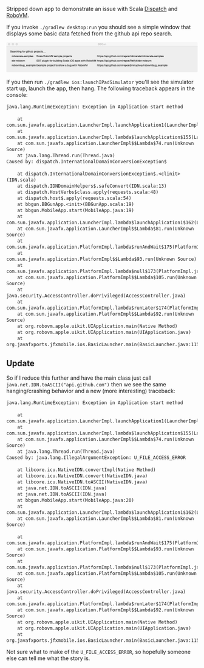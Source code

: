 Stripped down app to demonstrate an issue with 
Scala [Dispatch](http://dispatch.databinder.net) and [RoboVM](http://robovm.com).

If you invoke `./gradlew desktop:run` you should see a simple window that 
displays some basic data fetched from the github api repo search.

![screenshot](screenshot.png)

If you then run `./gradlew ios:launchIPadSimulator` you'll see the simulator 
start up, launch the app, then hang. The following traceback appears in the 
console:

```
java.lang.RuntimeException: Exception in Application start method

	at com.sun.javafx.application.LauncherImpl.launchApplication1(LauncherImpl.java)
	at com.sun.javafx.application.LauncherImpl.lambda$launchApplication$155(LauncherImpl.java)
	at com.sun.javafx.application.LauncherImpl$$Lambda$74.run(Unknown Source)
	at java.lang.Thread.run(Thread.java)
Caused by: dispatch.InternationalDomainConversionException$

	at dispatch.InternationalDomainConversionException$.<clinit>(IDN.scala)
	at dispatch.IDNDomainHelpers$.safeConvert(IDN.scala:13)
	at dispatch.HostVerbs$class.apply(requests.scala:48)
	at dispatch.host$.apply(requests.scala:54)
	at bbgun.BBGunApp.<init>(BBGunApp.scala:19)
	at bbgun.MobileApp.start(MobileApp.java:19)
	at com.sun.javafx.application.LauncherImpl.lambda$launchApplication1$162(LauncherImpl.java)
	at com.sun.javafx.application.LauncherImpl$$Lambda$81.run(Unknown Source)
	at com.sun.javafx.application.PlatformImpl.lambda$runAndWait$175(PlatformImpl.java)
	at 
com.sun.javafx.application.PlatformImpl$$Lambda$93.run(Unknown Source)
	at com.sun.javafx.application.PlatformImpl.lambda$null$173(PlatformImpl.java)
	at com.sun.javafx.application.PlatformImpl$$Lambda$105.run(Unknown Source)
	at java.security.AccessController.doPrivileged(AccessController.java)
	at com.sun.javafx.application.PlatformImpl.lambda$runLater$174(PlatformImpl.java)
	at com.sun.javafx.application.PlatformImpl$$Lambda$92.run(Unknown Source)
	at org.robovm.apple.uikit.UIApplication.main(Native Method)
	at org.robovm.apple.uikit.UIApplication.main(UIApplication.java)
	at org.javafxports.jfxmobile.ios.BasicLauncher.main(BasicLauncher.java:115)
```

## Update

So if I reduce this further and have the main class just call 
`java.net.IDN.toASCII("api.github.com")` then we see the same hanging/crashing 
behavior and a new (more interesting) traceback:

```
java.lang.RuntimeException: Exception in Application start method

	at com.sun.javafx.application.LauncherImpl.launchApplication1(LauncherImpl.java)
	at com.sun.javafx.application.LauncherImpl.lambda$launchApplication$155(LauncherImpl.java)
	at com.sun.javafx.application.LauncherImpl$$Lambda$74.run(Unknown Source)
	at java.lang.Thread.run(Thread.java)
Caused by: java.lang.IllegalArgumentException: U_FILE_ACCESS_ERROR

	at libcore.icu.NativeIDN.convertImpl(Native Method)
	at libcore.icu.NativeIDN.convert(NativeIDN.java)
	at libcore.icu.NativeIDN.toASCII(NativeIDN.java)
	at java.net.IDN.toASCII(IDN.java)
	at java.net.IDN.toASCII(IDN.java)
	at bbgun.MobileApp.start(MobileApp.java:20)
	at com.sun.javafx.application.LauncherImpl.lambda$launchApplication1$162(LauncherImpl.java)
	at com.sun.javafx.application.LauncherImpl$$Lambda$81.run(Unknown Source)

	at com.sun.javafx.application.PlatformImpl.lambda$runAndWait$175(PlatformImpl.java)
	at com.sun.javafx.application.PlatformImpl$$Lambda$93.run(Unknown Source)
	at com.sun.javafx.application.PlatformImpl.lambda$null$173(PlatformImpl.java)
	at com.sun.javafx.application.PlatformImpl$$Lambda$105.run(Unknown Source)
	at java.security.AccessController.doPrivileged(AccessController.java)
	at com.sun.javafx.application.PlatformImpl.lambda$runLater$174(PlatformImpl.java)
	at com.sun.javafx.application.PlatformImpl$$Lambda$92.run(Unknown Source)
	at org.robovm.apple.uikit.UIApplication.main(Native Method)
	at org.robovm.apple.uikit.UIApplication.main(UIApplication.java)
	at org.javafxports.jfxmobile.ios.BasicLauncher.main(BasicLauncher.java:115)
```

Not sure what to make of the `U_FILE_ACCESS_ERROR`, so hopefully someone else 
can tell me what the story is.